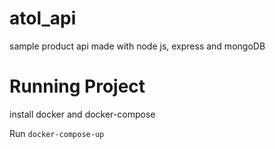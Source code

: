 # atol_api
sample product api made with node js, express and mongoDB
# Running Project
install docker and docker-compose

Run     `docker-compose-up` 
